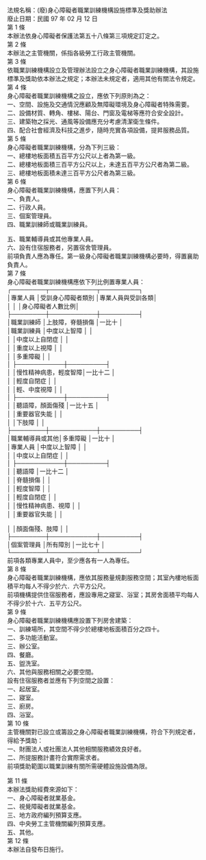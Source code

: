 法規名稱：(廢)身心障礙者職業訓練機構設施標準及獎助辦法  
廢止日期：民國 97 年 02 月 12 日  
第 1 條  
本辦法依身心障礙者保護法第五十八條第三項規定訂定之。  
第 2 條  
本辦法之主管機關，係指各級勞工行政主管機關。  
第 3 條  
依職業訓練機構設立及管理辦法設立之身心障礙者職業訓練機構，其設施  
標準及獎助依本辦法之規定；本辦法未規定者，適用其他有關法令規定。  
第 4 條  
身心障礙者職業訓練機構之設立，應依下列原則為之：  
一、空間、設施及交通情況應顧及無障礙環境及身心障礙者特殊需要。  
二、設備材質、轉角、樓梯、陽台、門窗及電梯等應符合安全設計。  
三、建築物之採光、通風等設備應充分考慮清潔衛生條件。  
四、配合社會經濟及科技之進步，隨時充實各項設備，提昇服務品質。  
第 5 條  
身心障礙者職業訓練機構，分為下列三級：  
一、總樓地板面積五百平方公尺以上者為第一級。  
二、總樓地板面積三百平方公尺以上，未達五百平方公尺者為第二級。  
三、總樓地板面積未達三百平方公尺者為第三級。  
第 6 條  
身心障礙者職業訓練機構，應置下列人員：  
一、負責人。  
二、行政人員。  
三、個案管理員。  
四、職業訓練師或職業訓練員。  


五、職業輔導員或其他專業人員。  
六、設有住宿服務者，另置宿舍管理員。  
前項負責人應為專任。第一級身心障礙者職業訓練機構必要時，得置襄助  
負責人。  
第 7 條  
身心障礙者職業訓練機構應依下列比例置專業人員：  
┌────────┬───────────┬─────────┐  
│專業人員 │受訓身心障礙者類別 │專業人員與受訓各類│  
│ │ │身心障礙者人數比例│  
├────────┼───────────┼─────────┤  
│職業訓練師 │上肢障，脊髓損傷 │一比十 │  
│職業訓練員 │中度以上智障 │ │  
│ │中度以上自閉症 │ │  
│ │重度以上視障 │ │  
│ │多重障礙 │ │  
│ ├───────────┼─────────┤  
│ │慢性精神病患，輕度智障│一比十二 │  
│ │輕度自閉症 │ │  
│ │輕、中度視障 │ │  
│ ├───────────┼─────────┤  
│ │聽語障，顏面傷殘 │一比十五 │  
│ │重要器官失能 │ │  
│ │下肢障 │ │  
├────────┼───────────┼─────────┤  
│職業輔導員或其他│多重障礙 │一比十 │  
│專業人員 │中度以上智障 │ │  
│ │中度以上自閉症 │ │  
│ ├───────────┼─────────┤  
│ │聽語障 │一比十二 │  
│ │脊髓損傷 │ │  
│ │輕度智障 │ │  
│ │輕度自閉症 │ │  
│ │慢性精神病患、視障 │ │  
│ │重要器官失能 │ │  


│ │顏面傷殘、肢障 │ │  
├────────┼───────────┼─────────┤  
│個案管理員 │所有障別 │一比七十 │  
└────────┴───────────┴─────────┘  
前項各類專業人員中，至少應各有一人為專任。  
第 8 條  
身心障礙者職業訓練機構，應依其服務量規劃服務空間；其室內樓地板面  
積平均每人不得少於六．六平方公尺。  
前項機構提供住宿服務者，應設專用之寢室、浴室；其房舍面積平均每人  
不得少於十六．五平方公尺。  
第 9 條  
身心障礙者職業訓練機構應設置下列房舍建築：  
一、訓練場所，其空間不得少於總樓地板面積百分之四十。  
二、多功能活動室。  
三、辦公室。  
四、餐廳。  
五、盥洗室。  
六、其他與服務相關之必要空間。  
設有住宿服務者並應有下列空間之設置：  
一、起居室。  
二、寢室。  
三、廚房。  
四、浴室。  
第 10 條  
主管機關對已設立或籌設之身心障礙者職業訓練機構，符合下列規定者，  
得給予獎助：  
一、財團法人或社團法人其他相關服務績效良好者。  
二、所提服務計畫符合實際需求者。  
前項獎助範圍以職業訓練有關所需硬體設施設備為限。  


第 11 條  
本辦法獎助經費來源如下：  
一、身心障礙者就業基金。  
二、視覺障礙者就業基金。  
三、地方政府編列預算支應。  
四、中央勞工主管機關編列預算支應。  
五、其他。  
第 12 條  
本辦法自發布日施行。  


